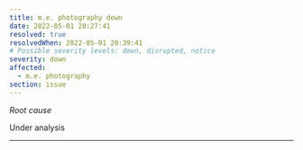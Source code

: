 ```yaml
---
title: m.e. photography down
date: 2022-05-01 20:27:41
resolved: true
resolvedWhen: 2022-05-01 20:39:41
# Possible severity levels: down, disrupted, notice
severity: down
affected:
  - m.e. photography
section: issue
---
```


*Root cause*

Under analysis

---


